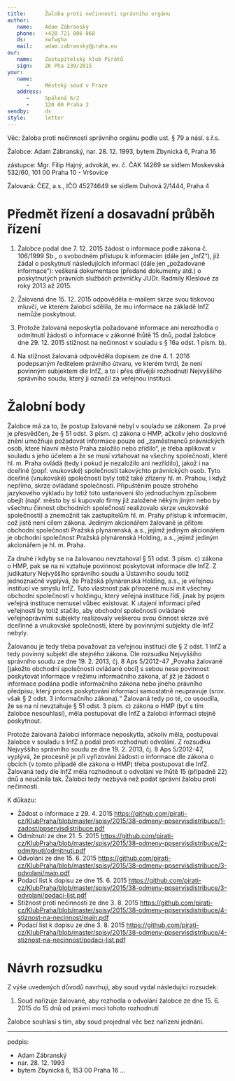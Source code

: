 ```yaml
---
title:      Žaloba proti nečinnosti správního orgánu
author:
   name:    Adam Zábranský
   phone:   +420 721 006 868
   ds:      xwfwgha
   mail:    adam.zabransky@praha.eu
our:
   name:    Zastupitelský klub Pirátů
   sign:    ZK Pha 239/2015
your:
   name:    
      -     Městský soud v Praze
   address:
      -     Spálená 6/2
      -     120 00 Praha 2
sendby:     ds
style:      letter
---
```


Věc: žaloba proti nečinnosti správního orgánu podle ust. § 79 a násl. s.ř.s.

Žalobce: Adam Zábranský, nar. 28. 12. 1993, bytem Zbynická 6, Praha 16

zástupce:		Mgr. Filip Hajný, advokát, ev. č. ČAK 14269
			se sídlem Moskevská 532/60, 101 00 Praha 10 - Vršovice

Žalovaná: ČEZ, a.s., IČO 45274649 se sídlem Duhová 2/1444, Praha 4

# Předmět řízení a dosavadní průběh řízení

1. Žalobce podal dne 7. 12. 2015 žádost o informace podle zákona č. 106/1999 Sb., o svobodném přístupu k informacím (dále jen „InfZ“), jíž žádal o poskytnutí následujících informací (dále jen „požadované informace“): veškerá dokumentace (předané dokumenty atd.) o poskytnutých právních službách právničky JUDr. Radmily Kleslové za roky 2013 až 2015.
2. Žalovaná dne 15. 12. 2015 odpověděla e-mailem skrze svou tiskovou mluvčí, ve kterém žalobci sdělila, že mu informace na základě InfZ nemůže poskytnout. 

3. Protože žalovaná neposkytla požadované informace ani nerozhodla o odmítnutí žádosti o informace v zákonné lhůtě 15 dnů, podal žalobce dne 29. 12. 2015 stížnost na nečinnost v souladu s § 16a odst. 1 písm. b). 

4. Na stížnost žalovaná odpověděla dopisem ze dne 4. 1. 2016 podepsaným ředitelem právního útvaru, ve kterém tvrdí, že není povinným subjektem dle InfZ, a to i přes dřívější rozhodnutí Nejvyššího správního soudu, který ji označil za veřejnou instituci.

# Žalobní body



Žalobce má za to, že postup žalované nebyl v souladu se zákonem. Za prvé je přesvědčen, že § 51 odst. 3 písm. c) zákona o HMP, ačkoliv jeho doslovné znění umožňuje požadovat informace pouze od „zaměstnanců právnických osob, které hlavní město Praha založilo nebo zřídilo“, je třeba aplikovat v souladu s jeho účelem a že se musí vztahovat na všechny společnosti, které hl. m. Praha ovládá (tedy i pokud je nezaložilo ani nezřídilo), jakož i na dceřiné (popř. vnukovské) společnosti takovýchto právnických osob. Tyto dceřiné (vnukovské) společnosti byly totiž také zřízeny hl. m. Prahou, i když nepřímo, skrze ovládané společnosti. Připuštěním pouze strohého jazykového výkladu by totiž toto ustanovení šlo jednoduchým způsobem obejít (např. město by si kupovalo firmy již založené někým jiným nebo by všechnu činnost obchodních společností realizovalo skrze vnukovské společnosti) a znemožnit tak zastupitelům hl. m. Prahy přístup k informacím, což jistě není cílem zákona. Jediným akcionářem žalované je přitom obchodní společností Pražská plynárenská, a.s., jejímž jediným akcionářem je obchodní společnost Pražská plynárenská Holding, a.s., jejímž jediným akcionářem je hl. m. Praha.

Za druhé i kdyby se na žalovanou nevztahoval § 51 odst. 3 písm. c) zákona o HMP, pak se na ni vztahuje povinnost poskytovat informace dle InfZ. Z judikatury Nejvyššího správního soudu a Ústavního soudu totiž jednoznačně vyplývá, že Pražská plynárenská Holding, a.s., je veřejnou institucí ve smyslu InfZ. Tuto vlastnost pak přirozeně musí mít všechny obchodní společnosti v holdingu, který veřejná instituce řídí, jinak by pojem veřejná instituce nemusel vůbec existovat. K utajení informací před veřejností by totiž stačilo, aby obchodní společnosti ovládané veřejnoprávními subjekty realizovaly veškerou svou činnost skrze své dceřinné a vnukovské společnosti, které by povinnými subjekty dle InfZ nebyly. 

Žalovanou je tedy třeba považovat za veřejnou instituci dle § 2 odst. 1 InfZ a tedy povinný subjekt dle stejného zákona. Dle rozsudku Nejvyššího správního soudu ze dne 19. 2. 2013, čj. 8 Aps 5/2012-47 „Povaha žalované [jakožto obchodní společnosti ovládané obcí] s sebou nese povinnost poskytovat informace v režimu informačního zákona, ať již je žádost o informace podána podle informačního zákona nebo jiného právního předpisu, který proces poskytování informací samostatně neupravuje (srov. však § 2 odst. 3 informačního zákona).“ Žalovaná tedy po té, co usoudila, že se na ni nevztahuje § 51 odst. 3 písm. c) zákona o HMP (byť s tím žalobce nesouhlasí), měla postupovat dle InfZ a žalobci informaci stejně poskytnout.

Protože žalovaná žalobci informace neposkytla, ačkoliv měla, postupoval žalobce v souladu s InfZ a podal proti rozhodnutí odvolání. Z rozsudku Nejvyššího správního soudu ze dne 19. 2. 2013, čj. 8 Aps 5/2012-47, vyplývá, že procesně je při vyřizování žádosti o informace dle zákona o obcích (v tomto případě dle zákona o HMP) třeba postupovat dle InfZ. Žalovaná tedy dle InfZ měla rozhodnout o odvolání ve lhůtě 15 (případně 22) dnů a neučinila tak. Žalobci tedy nezbývá než podat správní žalobu proti nečinnosti.

K důkazu:

- Žádost o informace z 29. 4. 2015 <https://github.com/pirati-cz/KlubPraha/blob/master/spisy/2015/38-odmeny-ppservisdistribuce/1-zadost/ppservisdistribuce.pdf>
- Odmítnutí ze dne 21. 5. 2015 <https://github.com/pirati-cz/KlubPraha/blob/master/spisy/2015/38-odmeny-ppservisdistribuce/2-odmitnuti/odmitnuti.pdf>
- Odvolání ze dne 15. 6. 2015 <https://github.com/pirati-cz/KlubPraha/blob/master/spisy/2015/38-odmeny-ppservisdistribuce/3-odvolani/main.pdf>
- Podací list k dopisu ze dne 15. 6. 2015 <https://github.com/pirati-cz/KlubPraha/blob/master/spisy/2015/38-odmeny-ppservisdistribuce/3-odvolani/podaci-list.pdf>
- Stížnost proti nečinnosti ze dne 3. 8. 2015 <https://github.com/pirati-cz/KlubPraha/blob/master/spisy/2015/38-odmeny-ppservisdistribuce/4-stiznost-na-necinnost/main.pdf>
- Podací list k dopisu ze dne 3. 8. 2015 <https://github.com/pirati-cz/KlubPraha/blob/master/spisy/2015/38-odmeny-ppservisdistribuce/4-stiznost-na-necinnost/podaci-list.pdf>

# Návrh rozsudku

Z výše uvedených důvodů navrhuji, aby soud vydal následující rozsudek:

1. Soud nařizuje žalované, aby rozhodla o odvolání žalobce ze dne 15. 6. 2015 do 15 dnů od právní moci tohoto rozhodnutí

Žalobce souhlasí s tím, aby soud projednal věc bez nařízení jednání. 


---
podpis: 
  - Adam Zábranský
  - nar. 28. 12. 1993
  - bytem Zbynická 6, 153 00 Praha 16
...
